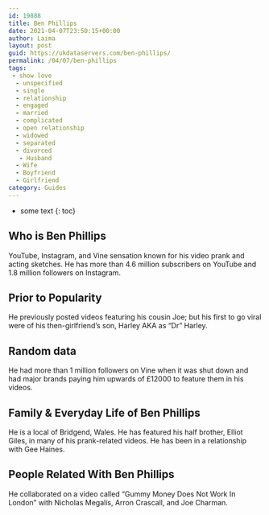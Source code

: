 ```yaml
---
id: 19888
title: Ben Phillips
date: 2021-04-07T23:50:15+00:00
author: Laima
layout: post
guid: https://ukdataservers.com/ben-phillips/
permalink: /04/07/ben-phillips
tags:
 - show love
  - unspecified
  - single
  - relationship
  - engaged
  - married
  - complicated
  - open relationship
  - widowed
  - separated
  - divorced
   - Husband
  - Wife
  - Boyfriend
  - Girlfriend
category: Guides
---
```


* some text
{: toc}


## Who is Ben Phillips
                  
                  
                  
YouTube, Instagram, and Vine sensation known for his video prank and acting sketches. He has more than 4.6 million subscribers on YouTube and 1.8 million followers on Instagram.
                  
              
            
              
            
                
                
                
## Prior to Popularity
                  
                  
                  
He previously posted videos featuring his cousin Joe; but his first to go viral were of his then-girlfriend&#8217;s son, Harley AKA as &#8220;Dr&#8221; Harley.
                  
              
            
              
            
                
                
                
## Random data
                  
                  
                  
He had more than 1 million followers on Vine when it was shut down and had major brands paying him upwards of £12000 to feature them in his videos.
                  
              
            
              
            
                
                
                
## Family & Everyday Life of Ben Phillips
                  
                  
                  
He is a local of Bridgend, Wales. He has featured his half brother, Elliot Giles, in many of his prank-related videos. He has been in a relationship with Gee Haines.
                  
              
            
              
            
                
                
                
## People Related With Ben Phillips
                  
                  
                  
He collaborated on a video called &#8220;Gummy Money Does Not Work In London&#8221; with Nicholas Megalis, Arron Crascall, and Joe Charman.
                  
              
            
              
            
                
              
            
              
              
            
            
              
            
          
          
          